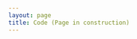 ```yaml
---
layout: page
title: Code (Page in construction)
--- 
```

<section id ="segmentation">
</section>

<section id ="3DParticleTracking">
</section>

<section id ="Micro-Manager">
	
</section>